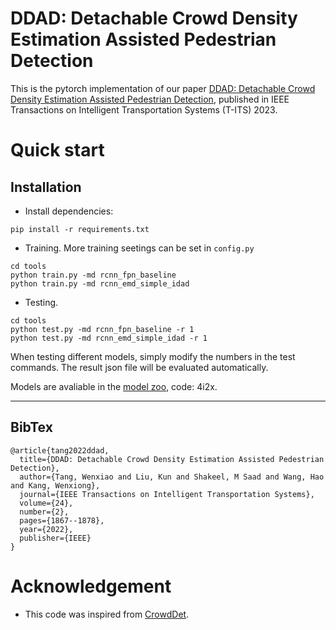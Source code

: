 # DDAD: Detachable Crowd Density Estimation Assisted Pedestrian Detection

This is the pytorch implementation of our paper [DDAD: Detachable Crowd Density Estimation Assisted Pedestrian Detection](https://ieeexplore.ieee.org/document/9963778), published in IEEE Transactions on Intelligent Transportation Systems (T-ITS) 2023.

# Quick start

## Installation
- Install dependencies:
```
pip install -r requirements.txt
```

- Training.
More training seetings can be set in ```config.py```
```
cd tools
python train.py -md rcnn_fpn_baseline
python train.py -md rcnn_emd_simple_idad
```

- Testing.
```
cd tools
python test.py -md rcnn_fpn_baseline -r 1
python test.py -md rcnn_emd_simple_idad -r 1
```
When testing different models, simply modify the numbers in the test commands. The result json file will be evaluated automatically.


Models are avaliable in the [model zoo](https://pan.baidu.com/s/1TRq3h9UYYSTW7NMNwnt93Q?pwd=4i2x), code: 4i2x.






---
## BibTex

```
@article{tang2022ddad,
  title={DDAD: Detachable Crowd Density Estimation Assisted Pedestrian Detection},
  author={Tang, Wenxiao and Liu, Kun and Shakeel, M Saad and Wang, Hao and Kang, Wenxiong},
  journal={IEEE Transactions on Intelligent Transportation Systems},
  volume={24},
  number={2},
  pages={1867--1878},
  year={2022},
  publisher={IEEE}
}
```


# Acknowledgement
- This code was inspired from [CrowdDet](https://github.com/xg-chu/CrowdDet).

